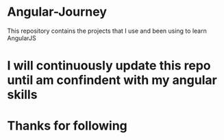 # Angular-Journey
This repository contains the projects that I use and been using to learn AngularJS
# I will continuously update this repo until am confindent with my angular skills
# Thanks for following